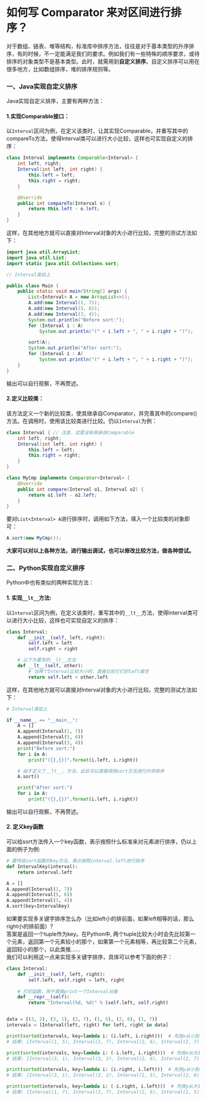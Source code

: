 # 如何写 Comparator 来对区间进行排序？

对于数组、链表、堆等结构，标准库中排序方法，往往是对于基本类型的升序排序，有的时候，不一定能满足我们的要求。例如我们有一些特殊的顺序要求，或待排序的对象类型不是基本类型。此时，就需用到**自定义排序**。自定义排序可以用在很多地方，比如数组排序，堆的排序规则等。

### 一、Java实现自定义排序

Java实现自定义排序，主要有两种方法：

#### 1.实现Comparable接口：

以`Interval`区间为例，在定义该类时，让其实现Comparable，并重写其中的compareTo方法，使得Interval类可以进行大小比较，这样也可实现自定义的排序：

```java
class Interval implements Comparable<Interval> {
    int left, right;
    Interval(int left, int right) {
        this.left = left;
        this.right = right;
    }

    @Override
    public int compareTo(Interval o) {
        return this.left - o.left;
    }
}
```

这样，在其他地方就可以直接对Interval对象的大小进行比较。完整的测试方法如下：

```java
import java.util.ArrayList;
import java.util.List;
import static java.util.Collections.sort;

// Interval类如上

public class Main {
    public static void main(String[] args) {
        List<Interval> A = new ArrayList<>();
        A.add(new Interval(1, 7));
        A.add(new Interval(5, 6));
        A.add(new Interval(3, 4));
        System.out.println("Before sort:");
        for (Interval i : A)
            System.out.println("(" + i.left + ", " + i.right + ")");

        sort(A);
        System.out.println("After sort:");
        for (Interval i : A)
            System.out.println("(" + i.left + ", " + i.right + ")");
    }
}
```

输出可以自行观察，不再赘述。

#### 2.定义比较类：

该方法定义一个新的比较类，使其继承自Comparator，并完善其中的compare()方法。在调用时，使用该比较类进行比较。仍以`Interval`为例：

```java
class Interval { // 注意，这里没有继承自Comparable
    int left, right;
    Interval(int left, int right) {
        this.left = left;
        this.right = right;
    }
}

class MyCmp implements Comparator<Interval> {
    @Override
    public int compare(Interval o1, Interval o2) {
        return o1.left - o2.left;
    }
}
```

要对`List<Interval> A`进行排序时，调用如下方法，填入一个比较类的对象即可：

```java
A.sort(new MyCmp());
```

**大家可以对以上各种方法，进行输出调试，也可以修改比较方法，做各种尝试。**

### 二、Python实现自定义排序

Python中也有类似的两种实现方法：

#### 1. 实现`__lt__`方法:

以`Interval`区间为例，在定义该类时，重写其中的`__lt__`方法，使得Interval类可以进行大小比较，这样也可实现自定义的排序：

```python
class Interval:
    def __init__(self, left, right):
        self.left = left
        self.right = right

    # 以下为重写的__lt__方法
    def __lt__(self, other):
        # 当两个Interval比较大小时，直接比较它们的left属性
        return self.left < other.left
```

这样，在其他地方就可以直接对Interval对象的大小进行比较。完整的测试方法如下：

```python
# Interval类如上

if __name__ == "__main__":
    A = []
    A.append(Interval(1, 7))
    A.append(Interval(5, 6))
    A.append(Interval(3, 4))
    print("Before sort:")
    for i in A:
        print("({},{})".format(i.left, i.right))

    # 由于定义了__lt__，方法，此处可以直接调用sort方法进行升序排序
    A.sort()

    print("After sort:")
    for i in A:
        print("({},{})".format(i.left, i.right))
```

输出可以自行观察，不再赘述。

#### 2. 定义key函数

可以给sort方法传入一个key函数，表示按照什么标准来对元素进行排序，仍以上面的例子为例:

```python
# 要传给sort函数的key方法，表示按照interval.left进行排序
def IntervalKey(interval):
    return interval.left 

A = []
A.append(Interval(1, 7))
A.append(Interval(5, 6))
A.append(Interval(3, 4))
A.sort(key=IntervalKey)
```

如果要实现多关键字排序怎么办（比如left小的排前面，如果left相等的话，那么right小的排前面）?\
答案是返回一个tuple作为key。在Python中, 两个tuple比较大小时会先比较第一个元素，返回第一个元素较小的那个，如果第一个元素相等，再比较第二个元素，返回较小的那个，以此类推......\
我们可以利用这一点来实现多关键字排序，具体可以参考下面的例子：

```python
class Interval:
    def __init__(self, left, right):
        self.left, self.right = left, right
 
    # 打印函数，用于直接print一个Interval对象
    def __repr__(self):
        return "Interval(%d, %d)" % (self.left, self.right)


data = [(3, 2), (3, 1), (2, 7), (1, 5), (2, 6), (1, 7)]
intervals = [Interval(left, right) for left, right in data]

print(sorted(intervals, key=lambda i: (i.left, i.right)))  # 先按x从小到大排，再按y从小到大排
# 结果: [Interval(1, 5), Interval(1, 7), Interval(2, 6), Interval(2, 7), Interval(3, 1), Interval(3, 2)]

print(sorted(intervals, key=lambda i: (-i.left, i.right)))  # 先按x从大到小排，再按y从小到大排
# 结果: [Interval(3, 1), Interval(3, 2), Interval(2, 6), Interval(2, 7), Interval(1, 5), Interval(1, 7)]

print(sorted(intervals, key=lambda i: (i.right, i.left)))  # 先按y从小到大排，再按x从小到大排
# 结果: [Interval(3, 1), Interval(3, 2), Interval(1, 5), Interval(2, 6), Interval(1, 7), Interval(2, 7)]

print(sorted(intervals, key=lambda i: (-i.right, i.left)))  # 先按y从大到小排，再按x从小到大排
# 结果: [Interval(1, 7), Interval(2, 7), Interval(2, 6), Interval(1, 5), Interval(3, 2), Interval(3, 1)]
```
